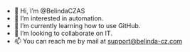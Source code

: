 - 👋 Hi, I’m @BelindaCZAS
- 👀 I’m interested in automation.
- 🌱 I’m currently learning how to use GitHub.
- 💞️ I’m looking to collaborate on IT.
- 📫 You can reach me by mail at support@belinda-cz.com

<!---
BelindaCZAS/BelindaCZAS is a ✨ special ✨ repository because its `README.md` (this file) appears on your GitHub profile.
You can click the Preview link to take a look at your changes.
--->
